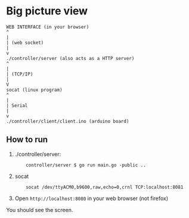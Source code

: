 # Big picture view

```
WEB INTERFACE (in your browser)
^
|
| (web socket)
|
v
./controller/server (also acts as a HTTP server)
^
|
| (TCP/IP)
|
V
socat (linux program)
^
|
| Serial
|
v
./controller/client/client.ino (arduino board)
```

## How to run

1. ./controller/server:
    ```
        controller/server $ go run main.go -public ..
    ```

2. socat

    ```
        socat /dev/ttyACM0,b9600,raw,echo=0,crnl TCP:localhost:8081
    ```

3. Open `http://localhost:8080` in your web browser (not firefox)

You should see the screen.
